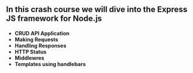 ## In this crash course we will dive into the Express JS framework for Node.js


<h4>
  <ul>
    <li>CRUD API Application</li>
    <li>Making Requests</li>
    <li>Handling Responses</li>
    <li>HTTP Status</li>
    <li>Middlewres</li>
    <li>Templates using handlebars</li>
  </ul>
</h4>
